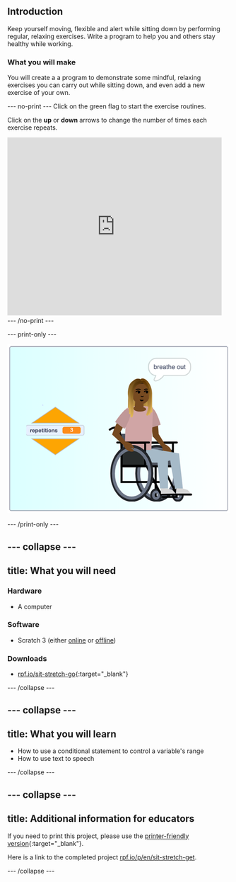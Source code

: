 ## Introduction

Keep yourself moving, flexible and alert while sitting down by performing regular, relaxing exercises. Write a program to help you and others stay healthy while working.

### What you will make

You will create a a program to demonstrate some mindful, relaxing exercises you can carry out while sitting down, and even add a new exercise of your own.

--- no-print ---
Click on the green flag to start the exercise routines.

Click on the **up** or **down** arrows to change the number of times each exercise repeats.

<div class="scratch-preview">
  <iframe src="https://scratch.mit.edu/projects/403435691/embed" allowtransparency="true" width="485" height="402" frameborder="0" scrolling="no" allowfullscreen></iframe>
</div>
--- /no-print ---

--- print-only ---

![completed project](images/finshed_project.png)

--- /print-only ---


--- collapse ---
---
title: What you will need
---
### Hardware

+ A computer

### Software

+ Scratch 3 (either [online](http://rpf.io/scratchon) or [offline](http://rpf.io/scratchoff))

### Downloads

+ [rpf.io/sit-stretch-go](http://rpf.io/sit-stretch-go){:target="_blank"}

--- /collapse ---

--- collapse ---
---
title: What you will learn
---

+ How to use a conditional statement to control a variable's range
+ How to use text to speech

--- /collapse ---

--- collapse ---
---
title: Additional information for educators
---

If you need to print this project, please use the [printer-friendly version](https://projects.raspberrypi.org/en/projects/sit-stretch/print){:target="_blank"}.

Here is a link to the completed project [rpf.io/p/en/sit-stretch-get](http://rpf.io/p/en/sit-stretch-get).

--- /collapse ---
